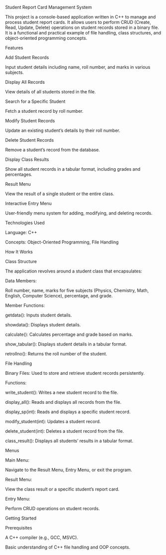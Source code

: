 Student Report Card Management System

This project is a console-based application written in C++ to manage and process student report cards. It allows users to perform CRUD (Create, Read, Update, Delete) operations on student records stored in a binary file. It is a functional and practical example of file handling, class structures, and object-oriented programming concepts.

Features

Add Student Records

Input student details including name, roll number, and marks in various subjects.

Display All Records

View details of all students stored in the file.

Search for a Specific Student

Fetch a student record by roll number.

Modify Student Records

Update an existing student’s details by their roll number.

Delete Student Records

Remove a student’s record from the database.

Display Class Results

Show all student records in a tabular format, including grades and percentages.

Result Menu

View the result of a single student or the entire class.

Interactive Entry Menu

User-friendly menu system for adding, modifying, and deleting records.

Technologies Used

Language: C++

Concepts: Object-Oriented Programming, File Handling

How It Works

Class Structure

The application revolves around a student class that encapsulates:

Data Members:

Roll number, name, marks for five subjects (Physics, Chemistry, Math, English, Computer Science), percentage, and grade.

Member Functions:

getdata(): Inputs student details.

showdata(): Displays student details.

calculate(): Calculates percentage and grade based on marks.

show_tabular(): Displays student details in a tabular format.

retrollno(): Returns the roll number of the student.

File Handling

Binary Files: Used to store and retrieve student records persistently.

Functions:

write_student(): Writes a new student record to the file.

display_all(): Reads and displays all records from the file.

display_sp(int): Reads and displays a specific student record.

modify_student(int): Updates a student record.

delete_student(int): Deletes a student record from the file.

class_result(): Displays all students’ results in a tabular format.

Menus

Main Menu:

Navigate to the Result Menu, Entry Menu, or exit the program.

Result Menu:

View the class result or a specific student’s report card.

Entry Menu:

Perform CRUD operations on student records.

Getting Started

Prerequisites

A C++ compiler (e.g., GCC, MSVC).

Basic understanding of C++ file handling and OOP concepts.


